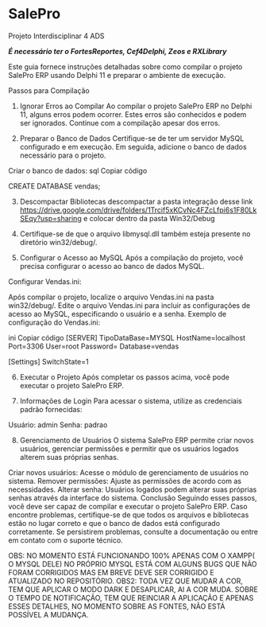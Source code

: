 # SalePro
 Projeto Interdisciplinar 4 ADS 

 ***É necessário ter o FortesReportes, Cef4Delphi, Zeos e RXLibrary***

Este guia fornece instruções detalhadas sobre como compilar o projeto SalePro ERP usando Delphi 11 e preparar o ambiente de execução.

Passos para Compilação
1. Ignorar Erros ao Compilar
Ao compilar o projeto SalePro ERP no Delphi 11, alguns erros podem ocorrer. Estes erros são conhecidos e podem ser ignorados. Continue com a compilação apesar dos erros.

2. Preparar o Banco de Dados
Certifique-se de ter um servidor MySQL configurado e em execução. Em seguida, adicione o banco de dados necessário para o projeto.

Criar o banco de dados:
sql
Copiar código

CREATE DATABASE vendas;

3. Descompactar Bibliotecas
descompactar a pasta integração desse link https://drive.google.com/drive/folders/1Trcif5xKCvNc4FZcLfpi6s1F80LkSEqy?usp=sharing e colocar dentro da pasta Win32/Debug

4. Certifique-se de que o arquivo libmysql.dll também esteja presente no diretório win32/debug/.
5. Configurar o Acesso ao MySQL
Após a compilação do projeto, você precisa configurar o acesso ao banco de dados MySQL.

Configurar Vendas.ini:

Após compilar o projeto, localize o arquivo Vendas.ini na pasta win32/debug/.
Edite o arquivo Vendas.ini para incluir as configurações de acesso ao MySQL, especificando o usuário e a senha.
Exemplo de configuração do Vendas.ini:

ini
Copiar código
[SERVER]
TipoDataBase=MYSQL
HostName=localhost
Port=3306
User=root
Password=
Database=vendas

[Settings]
SwitchState=1

6. Executar o Projeto
Após completar os passos acima, você pode executar o projeto SalePro ERP.

7. Informações de Login
Para acessar o sistema, utilize as credenciais padrão fornecidas:

Usuário: admin
Senha: padrao

8. Gerenciamento de Usuários
O sistema SalePro ERP permite criar novos usuários, gerenciar permissões e permitir que os usuários logados alterem suas próprias senhas.

Criar novos usuários: Acesse o módulo de gerenciamento de usuários no sistema.
Remover permissões: Ajuste as permissões de acordo com as necessidades.
Alterar senha: Usuários logados podem alterar suas próprias senhas através da interface do sistema.
Conclusão
Seguindo esses passos, você deve ser capaz de compilar e executar o projeto SalePro ERP. Caso encontre problemas, certifique-se de que todos os arquivos e bibliotecas estão no lugar correto e que o banco de dados está configurado corretamente. Se persistirem problemas, consulte a documentação ou entre em contato com o suporte técnico.

OBS: NO MOMENTO ESTÁ FUNCIONANDO 100% APENAS COM O XAMPP( O MYSQL DELE) NO PRÓPRIO MYSQL ESTÁ COM ALGUNS BUGS QUE NÃO FORAM CORRIGIDOS MAS EM BREVE DEVE SER CORRIGIDO E ATUALIZADO NO REPOSITÓRIO.
OBS2: TODA VEZ QUE MUDAR A COR, TEM QUE APLICAR O MODO DARK E DESAPLICAR, AI A COR MUDA. SOBRE O TEMPO DE NOTIFICAÇÃO, TEM QUE REINCIAR A APLICAÇÃO E APENAS ESSES DETALHES, NO MOMENTO SOBRE AS FONTES, NÃO ESTÁ POSSÍVEL A MUDANÇA.
